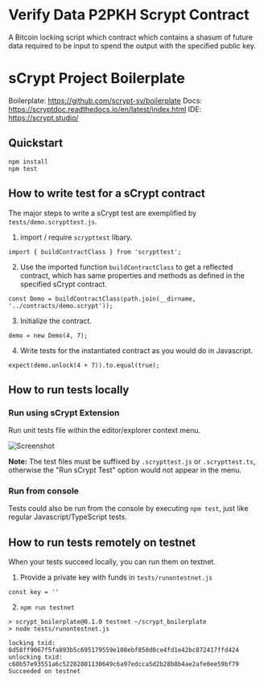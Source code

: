 # Verify Data P2PKH Scrypt Contract
A Bitcoin locking script which contract which contains a shasum of future data required to be input to spend the output with the specified public key.

# sCrypt Project Boilerplate
Boilerplate: https://github.com/scrypt-sv/boilerplate
Docs: https://scryptdoc.readthedocs.io/en/latest/index.html
IDE: https://scrypt.studio/

## Quickstart
```
npm install
npm test
```

## How to write test for a sCrypt contract

The major steps to write a sCrypt test are exemplified by `tests/demo.scrypttest.js`.

1. import / require `scrypttest` libary. 

```
import { buildContractClass } from 'scrypttest';
```


2. Use the imported function `buildContractClass` to get a reflected contract, which has same properties and methods as defined in the specified sCrypt contract.

```
const Demo = buildContractClass(path.join(__dirname, '../contracts/demo.scrypt'));
```

3. Initialize the contract.

```
demo = new Demo(4, 7);
```

4. Write tests for the instantiated contract as you would do in Javascript.

```
expect(demo.unlock(4 + 7)).to.equal(true);
```

## How to run tests locally

### Run using sCrypt Extension
Run unit tests file within the editor/explorer context menu.

![Screenshot](https://raw.githubusercontent.com/wiki/scrypt-sv/boilerplate/extension_screenshots/run_test_demo.gif)

**Note:** The test files must be suffixed by `.scrypttest.js` or `.scrypttest.ts`, otherwise the "Run sCrypt Test" option would not appear in the menu.

### Run from console
Tests could also be run from the console by executing `npm test`, just like regular Javascript/TypeScript tests.

## How to run tests remotely on testnet
When your tests succeed locally, you can run them on testnet.
1. Provide a private key with funds in `tests/runontestnet.js`
```
const key = ''
```
2. `npm run testnet`
```
> scrypt_boilerplate@0.1.0 testnet ~/scrypt_boilerplate
> node tests/runontestnet.js

locking txid:      8d58ff9067f5fa893b5c695179559e108ebf850d0ce4fd1e42bc872417ffd424
unlocking txid:    c60b57e93551a6c52282801130649c6a97edcca5d2b28b8b4ae2afe0ee59bf79
Succeeded on testnet
```